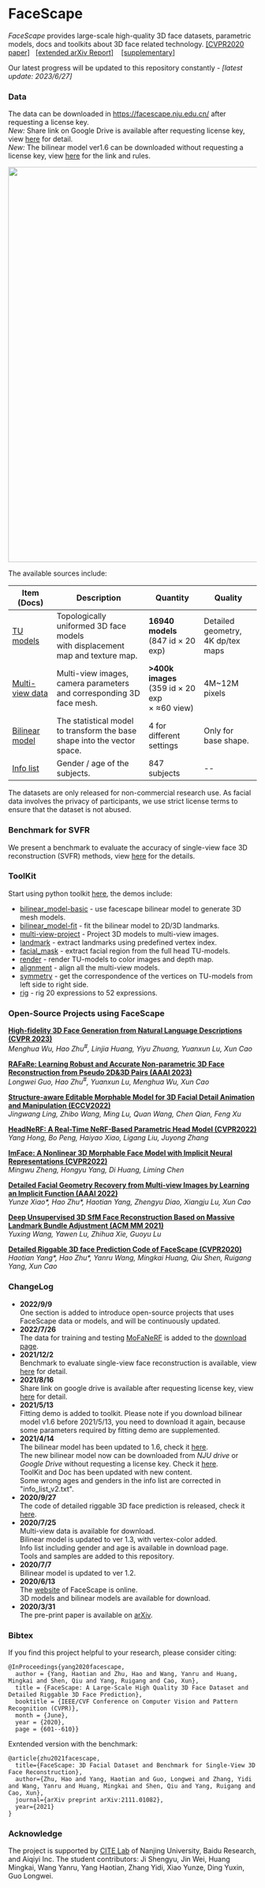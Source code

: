 # FaceScape

*FaceScape* provides large-scale high-quality 3D face datasets, parametric models, docs and toolkits about 3D face related technology. [[CVPR2020 paper]](https://openaccess.thecvf.com/content_CVPR_2020/papers/Yang_FaceScape_A_Large-Scale_High_Quality_3D_Face_Dataset_and_Detailed_CVPR_2020_paper.pdf) &nbsp;&nbsp;[[extended arXiv Report]](https://arxiv.org/pdf/2111.01082.pdf) &nbsp;&nbsp; [[supplementary]](https://openaccess.thecvf.com/content_CVPR_2020/supplemental/Yang_FaceScape_A_Large-Scale_CVPR_2020_supplemental.zip)

Our latest progress will be updated to this repository constantly - *[latest update: 2023/6/27]*

### Data

The data can be downloaded in https://facescape.nju.edu.cn/ after requesting a license key.  
*New:* Share link on Google Drive is available after requesting license key, view [here](https://github.com/zhuhao-nju/facescape/blob/master/doc/facescape_googledrive.md) for detail.  
*New:* The bilinear model ver1.6 can be downloaded without requesting a license key, view [here](https://github.com/zhuhao-nju/facescape/blob/master/doc/external_link_fsbm.md) for the link and rules.

<img src="/figures/facescape_all.jpg" width="800">

The available sources include:

| Item (Docs)              | Description                                                         | Quantity                                         | Quality |
|-------------------|---------------------------------------------------------------------|------------------------------------------------|---------|
| [TU models](/doc/doc_tu_model.md) | Topologically uniformed 3D face models <br>with displacement map and texture map. | **16940 models** <br>(847 id × 20 exp)       |  Detailed geometry, <br>4K dp/tex maps |
| [Multi-view data](/doc/doc_mview_model.md) | Multi-view images, camera parameters <br>and corresponding 3D face mesh. | **>400k images** <br>(359 id × 20 exp <br>× ≈60 view)|  4M~12M pixels       |
| [Bilinear model](/doc/doc_bilinear_model.md) | The statistical model to transform the base <br>shape into the vector space.  |   4 for different settings      |    Only for base shape.    |
| [Info list](/doc/doc_tu_model.md)         | Gender / age of the subjects.                                        |   847 subjects   |    --    |

The datasets are only released for non-commercial research use.  As facial data involves the privacy of participants, we use strict license terms to ensure that the dataset is not abused.

### Benchmark for SVFR
We present a benchmark to evaluate the accuracy of single-view face 3D reconstruction (SVFR) methods, view [here](/benchmark/README.md) for the details.

### ToolKit
Start using python toolkit [here](/toolkit/README.md), the demos include:

* [bilinear_model-basic](https://nbviewer.jupyter.org/github/zhuhao-nju/facescape/blob/master/toolkit/demo_bilinear_basic.ipynb) - use facescape bilinear model to generate 3D mesh models.
* [bilinear_model-fit](https://nbviewer.jupyter.org/github/zhuhao-nju/facescape/blob/master/toolkit/demo_bilinear_fit.ipynb) - fit the bilinear model to 2D/3D landmarks.
* [multi-view-project](https://nbviewer.jupyter.org/github/zhuhao-nju/facescape/blob/master/toolkit/demo_mview_projection.ipynb) - Project 3D models to multi-view images.
* [landmark](https://nbviewer.jupyter.org/github/zhuhao-nju/facescape/blob/master/toolkit/demo_landmark.ipynb) - extract landmarks using predefined vertex index.
* [facial_mask](https://nbviewer.jupyter.org/github/zhuhao-nju/facescape/blob/master/toolkit/demo_mask.ipynb) - extract facial region from the full head TU-models.
* [render](https://nbviewer.jupyter.org/github/zhuhao-nju/facescape/blob/master/toolkit/demo_render.ipynb) - render TU-models to color images and depth map.
* [alignment](https://nbviewer.jupyter.org/github/zhuhao-nju/facescape/blob/master/toolkit/demo_align.ipynb) - align all the multi-view models.
* [symmetry](https://nbviewer.jupyter.org/github/zhuhao-nju/facescape/blob/master/toolkit/demo_symmetry.ipynb) - get the correspondence of the vertices on TU-models from left side to right side.
* [rig](https://nbviewer.jupyter.org/github/zhuhao-nju/facescape/blob/master/toolkit/demo_rig.ipynb) - rig 20 expressions to 52 expressions.


### Open-Source Projects using FaceScape

**[High-fidelity 3D Face Generation from Natural Language Descriptions (CVPR 2023)](https://github.com/zhuhao-nju/describe3d)**  
*Menghua Wu, Hao Zhu<sup>#</sup>, Linjia Huang, Yiyu Zhuang, Yuanxun Lu, Xun Cao*

**[RAFaRe: Learning Robust and Accurate Non-parametric 3D Face Reconstruction from Pseudo 2D&3D Pairs (AAAI 2023)](https://github.com/zhuhao-nju/rafare)**  
*Longwei Guo, Hao Zhu<sup>#</sup>, Yuanxun Lu, Menghua Wu, Xun Cao*

**[Structure-aware Editable Morphable Model for 3D Facial Detail Animation and Manipulation (ECCV2022)](https://github.com/gerwang/facial-detail-manipulation)**  
*Jingwang Ling, Zhibo Wang, Ming Lu, Quan Wang, Chen Qian, Feng Xu*

**[HeadNeRF: A Real-Time NeRF-Based Parametric Head Model (CVPR2022)](https://github.com/CrisHY1995/headnerf)**  
*Yang Hong, Bo Peng, Haiyao Xiao, Ligang Liu, Juyong Zhang*

**[ImFace: A Nonlinear 3D Morphable Face Model with Implicit Neural Representations (CVPR2022)](https://github.com/MingwuZheng/ImFace)**  
*Mingwu Zheng, Hongyu Yang, Di Huang, Liming Chen*

**[Detailed Facial Geometry Recovery from Multi-view Images by Learning an Implicit Function (AAAI 2022)](https://github.com/zhuhao-nju/mvfr)**  
*Yunze Xiao\*, Hao Zhu\*, Haotian Yang, Zhengyu Diao, Xiangju Lu, Xun Cao*

**[Deep Unsupervised 3D SfM Face Reconstruction Based on Massive Landmark Bundle Adjustment (ACM MM 2021)](https://github.com/BoomStarcuc/3DSfMFaceReconstruction)**  
*Yuxing Wang, Yawen Lu, Zhihua Xie, Guoyu Lu*

**[Detailed Riggable 3D face Prediction Code of FaceScape (CVPR2020)](https://github.com/yanght321/Detailed3DFace.git)**  
*Haotian Yang\*, Hao Zhu\*, Yanru Wang, Mingkai Huang, Qiu Shen, Ruigang Yang, Xun Cao*



### ChangeLog

* **2022/9/9** <br>
One section is added to introduce open-source projects that uses FaceScape data or models, and will be continuously updated.
* **2022/7/26** <br>
The data for training and testing [MoFaNeRF](https://github.com/zhuhao-nju/mofanerf) is added to the [download page](https://facescape.nju.edu.cn/).
* **2021/12/2** <br>
Benchmark to evaluate single-view face reconstruction is available, view [here](https://github.com/zhuhao-nju/facescape/blob/master/benchmark/README.md) for detail.
* **2021/8/16** <br>
Share link on google drive is available after requesting license key, view [here](https://github.com/zhuhao-nju/facescape/blob/master/doc/facescape_googledrive.md) for detail.
* **2021/5/13** <br>
Fitting demo is added to toolkit. Please note if you download bilinear model v1.6 before 2021/5/13, you need to download it again, because some parameters required by fitting demo are supplemented.
* **2021/4/14** <br>
The bilinear model has been updated to 1.6, check it [here](/doc/doc_bilinear_model.md).<br>
The new bilinear model now can be downloaded from *NJU drive* or *Google Drive* without requesting a license key. Check it [here](/doc/external_link_fsbm.md).<br>
ToolKit and Doc has been updated with new content.<br>
Some wrong ages and genders in the info list are corrected in "info_list_v2.txt".<br>
* **2020/9/27** <br>
The code of detailed riggable 3D face prediction is released, check it [here](https://github.com/yanght321/Detailed3DFace.git).<br>
* **2020/7/25** <br>
Multi-view data is available for download.<br>
Bilinear model is updated to ver 1.3, with vertex-color added.<br>
Info list including gender and age is available in download page.<br>
Tools and samples are added to this repository.<br>
* **2020/7/7** <br>
Bilinear model is updated to ver 1.2.
* **2020/6/13** <br>
The [website]((https://facescape.nju.edu.cn/)) of FaceScape is online. <br>3D models and bilinear models are available for download.<br>
* **2020/3/31** <br>
The pre-print paper is available on [arXiv](https://arxiv.org/abs/2003.13989).<br>

### Bibtex
If you find this project helpful to your research, please consider citing:

```
@InProceedings{yang2020facescape,
  author = {Yang, Haotian and Zhu, Hao and Wang, Yanru and Huang, Mingkai and Shen, Qiu and Yang, Ruigang and Cao, Xun},
  title = {FaceScape: A Large-Scale High Quality 3D Face Dataset and Detailed Riggable 3D Face Prediction},
  booktitle = {IEEE/CVF Conference on Computer Vision and Pattern Recognition (CVPR)},
  month = {June},
  year = {2020},
  page = {601--610}}
```

Exntended version with the benchmark:
```
@article{zhu2021facescape,
  title={FaceScape: 3D Facial Dataset and Benchmark for Single-View 3D Face Reconstruction},
  author={Zhu, Hao and Yang, Haotian and Guo, Longwei and Zhang, Yidi and Wang, Yanru and Huang, Mingkai and Shen, Qiu and Yang, Ruigang and Cao, Xun},
  journal={arXiv preprint arXiv:2111.01082},
  year={2021}
}
```

### Acknowledge
The project is supported by [CITE Lab](https://cite.nju.edu.cn/) of Nanjing University, Baidu Research, and Aiqiyi Inc.  The student contributors: Ji Shengyu, Jin Wei, Huang Mingkai, Wang Yanru, Yang Haotian, Zhang Yidi, Xiao Yunze, Ding Yuxin, Guo Longwei.
